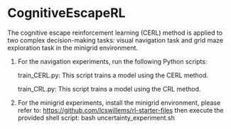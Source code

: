 # CognitiveEscapeRL

The cognitive escape reinforcement learning (CERL) method is applied to two complex decision-making tasks: visual navigation task and grid maze exploration task in the minigrid environment.


1. For the navigation experiments, run the following Python scripts:

    train_CERL.py: This script trains a model using the CERL method.

    train_CRL.py: This script trains a model using the CRL method.


2. For the minigrid experiments,
   install the minigrid environment, please refer to:  https://github.com/lcswillems/rl-starter-files
   then execute the provided shell script: bash uncertainty_experiment.sh

